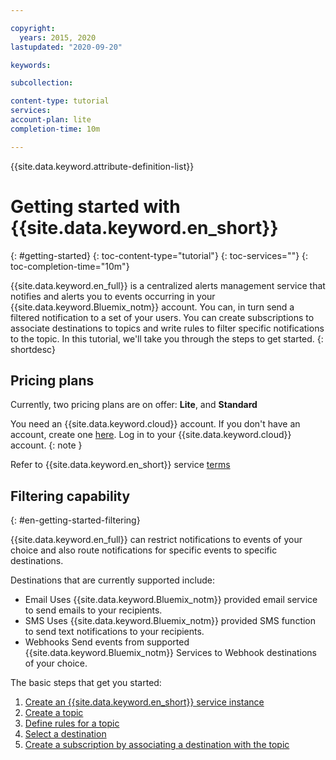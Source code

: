 ```yaml
---

copyright:
  years: 2015, 2020
lastupdated: "2020-09-20"

keywords:

subcollection:

content-type: tutorial
services:
account-plan: lite
completion-time: 10m

---
```


{{site.data.keyword.attribute-definition-list}}

# Getting started with {{site.data.keyword.en_short}}
{: #getting-started}
{: toc-content-type="tutorial"}
{: toc-services=""}
{: toc-completion-time="10m"}

{{site.data.keyword.en_full}} is a centralized alerts management service that notifies and alerts you to events occurring in your {{site.data.keyword.Bluemix_notm}} account. You can, in turn send a filtered notification to a set of your users.
You can create subscriptions to associate destinations to topics and write rules to filter specific notifications to the topic.
In this tutorial, we'll take you through the steps to get started.
{: shortdesc}

## Pricing plans

Currently, two pricing plans are on offer: **Lite**, and **Standard**

You need an {{site.data.keyword.cloud}} account. If you don't have an account, create one [here](https://cloud.ibm.com/registration/). Log in to your {{site.data.keyword.cloud}} account.
{: note }

Refer to {{site.data.keyword.en_short}} service [terms](/docs/event-notifications?topic=event-notifications-en-overview)

## Filtering capability
{: #en-getting-started-filtering}

{{site.data.keyword.en_full}} can restrict notifications to events of your choice and also route notifications for specific events to specific destinations.


Destinations that are currently supported include:

- Email
Uses {{site.data.keyword.Bluemix_notm}} provided email service to send emails to your recipients.
- SMS
Uses {{site.data.keyword.Bluemix_notm}} provided SMS function to send text notifications to your recipients.
- Webhooks
Send events from supported {{site.data.keyword.Bluemix_notm}} Services to Webhook destinations of your choice.

The basic steps that get you started:

1. [Create an {{site.data.keyword.en_short}} service instance](/docs/event-notifications?topic=event-notifications-en-create-en-instance)
1. [Create a topic](/docs/event-notifications?topic=event-notifications-en-create-en-topic)
1. [Define rules for a topic](/docs/event-notifications?topic=event-notifications-en-create-en-topic#en-topic-rules)
1. [Select a destination](/docs/event-notifications?topic=event-notifications-en-create-en-destination)
1. [Create a subscription by associating a destination with the topic](/docs/event-notifications?topic=event-notifications-en-create-en-subscription)
